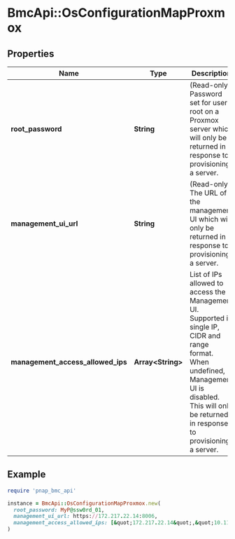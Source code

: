 # BmcApi::OsConfigurationMapProxmox

## Properties

| Name | Type | Description | Notes |
| ---- | ---- | ----------- | ----- |
| **root_password** | **String** | (Read-only) Password set for user root on a Proxmox server which will only be returned in response to provisioning a server. | [optional][readonly] |
| **management_ui_url** | **String** | (Read-only) The URL of the management UI which will only be returned in response to provisioning a server. | [optional][readonly] |
| **management_access_allowed_ips** | **Array&lt;String&gt;** | List of IPs allowed to access the Management UI. Supported in single IP, CIDR and range format. When undefined, Management UI is disabled. This will only be returned in response to provisioning a server. | [optional] |

## Example

```ruby
require 'pnap_bmc_api'

instance = BmcApi::OsConfigurationMapProxmox.new(
  root_password: MyP@ssw0rd_01,
  management_ui_url: https://172.217.22.14:8006,
  management_access_allowed_ips: [&quot;172.217.22.14&quot;,&quot;10.111.14.40/29&quot;,&quot;10.111.14.66 - 10.111.14.71&quot;]
)
```


